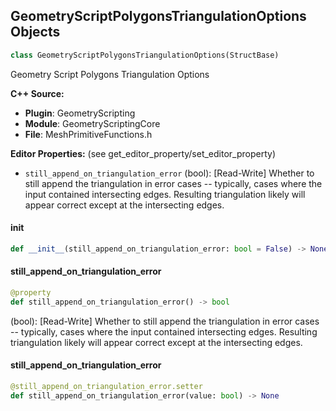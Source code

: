 ## GeometryScriptPolygonsTriangulationOptions Objects

```python
class GeometryScriptPolygonsTriangulationOptions(StructBase)
```

Geometry Script Polygons Triangulation Options

**C++ Source:**

- **Plugin**: GeometryScripting
- **Module**: GeometryScriptingCore
- **File**: MeshPrimitiveFunctions.h

**Editor Properties:** (see get_editor_property/set_editor_property)

- ``still_append_on_triangulation_error`` (bool):  [Read-Write] Whether to still append the triangulation in error cases -- typically, cases where the input contained intersecting edges. Resulting triangulation likely will appear correct except at the intersecting edges.

<a id="unreal.GeometryScriptPolygonsTriangulationOptions.__init__"></a>

#### __init__

```python
def __init__(still_append_on_triangulation_error: bool = False) -> None
```

<a id="unreal.GeometryScriptPolygonsTriangulationOptions.still_append_on_triangulation_error"></a>

#### still_append_on_triangulation_error

```python
@property
def still_append_on_triangulation_error() -> bool
```

(bool):  [Read-Write] Whether to still append the triangulation in error cases -- typically, cases where the input contained intersecting edges. Resulting triangulation likely will appear correct except at the intersecting edges.

<a id="unreal.GeometryScriptPolygonsTriangulationOptions.still_append_on_triangulation_error"></a>

#### still_append_on_triangulation_error

```python
@still_append_on_triangulation_error.setter
def still_append_on_triangulation_error(value: bool) -> None
```

<a id="unreal.GeometryScriptRemeshOptions"></a>
